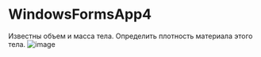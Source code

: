 # WindowsFormsApp4
Известны объем и масса тела. Определить плотность материала этого тела.
![image](https://user-images.githubusercontent.com/89976364/158971031-1b8c9859-2179-427f-b657-53d43a51aff3.png)
